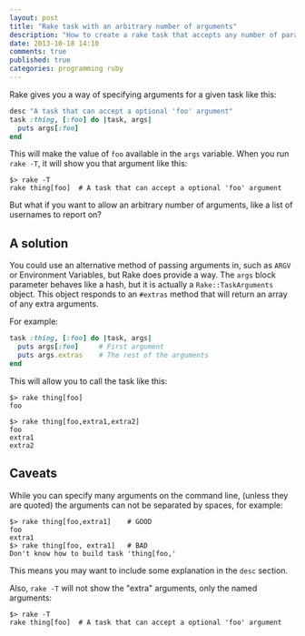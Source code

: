 ```yaml
---
layout: post
title: "Rake task with an arbitrary number of arguments"
description: "How to create a rake task that accepts any number of parameters, instead of just the named arguments"
date: 2013-10-18 14:10
comments: true
published: true
categories: programming ruby
---
```


Rake gives you a way of specifying arguments for a given task like this:

```ruby
desc "A task that can accept a optional 'foo' argument"
task :thing, [:foo] do |task, args|
  puts args[:foo]
end
```

This will make the value of `foo` available in the `args` variable.
When you run `rake -T`, it will show you that argument like this:

    $> rake -T
    rake thing[foo]  # A task that can accept a optional 'foo' argument

But what if you want to allow an arbitrary number of arguments, like a list of
usernames to report on?

A solution
----------

You could use an alternative method of passing arguments in, such as `ARGV` or
Environment Variables, but Rake does provide a way.
The `args` block parameter behaves like a hash, but it is actually a
`Rake::TaskArguments` object. This object responds to an `#extras` method that
will return an array of any extra arguments.

For example:

```ruby
task :thing, [:foo] do |task, args|
  puts args[:foo]     # First argument
  puts args.extras    # The rest of the arguments
end
```

This will allow you to call the task like this:

    $> rake thing[foo]
    foo

    $> rake thing[foo,extra1,extra2]
    foo
    extra1
    extra2

Caveats
-------

While you can specify many arguments on the command line, (unless they are
quoted) the arguments can not be separated by spaces, for example:

    $> rake thing[foo,extra1]    # GOOD
    foo
    extra1
    $> rake thing[foo, extra1]   # BAD
    Don't know how to build task 'thing[foo,'

This means you may want to include some explanation in the `desc` section.

Also, `rake -T` will not show the "extra" arguments, only the named arguments:

    $> rake -T
    rake thing[foo]  # A task that can accept a optional 'foo' argument
